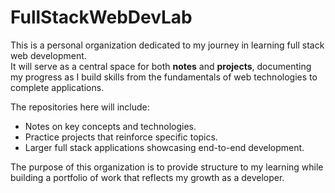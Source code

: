 # FullStackWebDevLab

This is a personal organization dedicated to my journey in learning full stack web development.  
It will serve as a central space for both **notes** and **projects**, documenting my progress as I build skills from the fundamentals of web technologies to complete applications.  

The repositories here will include:  
- Notes on key concepts and technologies.  
- Practice projects that reinforce specific topics.  
- Larger full stack applications showcasing end-to-end development.  

The purpose of this organization is to provide structure to my learning while building a portfolio of work that reflects my growth as a developer.
